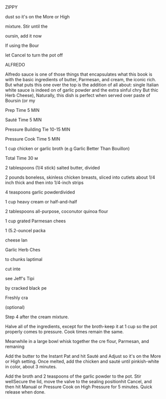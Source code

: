 ZIPPY

dust so it's on the More or High

mixture. Stir until the

oursin, add it now

If using the Bour

let Cancel to turn the pot off

ALFREDO

Alfredo sauce is one of those things that encapsulates what this book is with the basic ingredients of butter, Parmesan, and cream, the iconic rich. But what puts this one over the top is the addition of all about: single Italian white sauce is indeed on of garlic powder and the extra sinful chry But thic Herb Cheese), Naturally, this dish is perfect when served over paste of Boursin (or my

Prep Time 5 MIN

Sauté Time 5 MIN

Pressure Building Tie 10-15 MIN

Pressure Cook Time 5 MIN

1 cup chicken or garlic broth (e.g Garlic Better Than Bouillon)

Total Time 30 м

2 tablespoons (1/4 stick) salted butter, divided

2 pounds boneless, skinless chicken breasts, sliced into cutlets about 1/4 inch thick and then into 1/4-inch strips

4 teaspoons garlic powderdivided

1 cup heavy cream or half-and-half

2 tablespoons all-purpose, coconutor quinoa flour

1 cup grated Parmesan chees

1 (5.2-ouncel packa

cheese lan

Garlic Herb Ches

to chunks laptimal

cut inte

see Jeff's Tipi

by cracked black pe

Freshly cra

(optional)

Step 4 after the cream mixture.

Halve all of the ingredients, except for the broth-keep it at 1 cup so the pot properly comes to pressure. Cook times remain the same.

Meanwhile in a large bowl whisk together the cre flour, Parmesan, and remaning

Add the butter to the Instant Pat and hit Sauté and Adjust so it's on the More or High setting. Once melted, add the chicken and sauté until pinkish-white in color, about 3 minutes.

Add the broth and 2 teaspoons of the garlic powder to the pot. Stir wellSecure the lid, move the valve to the sealing positionhit Cancel, and then hit Manual or Pressure Cook on High Pressure for 5 minutes. Quick release when done.